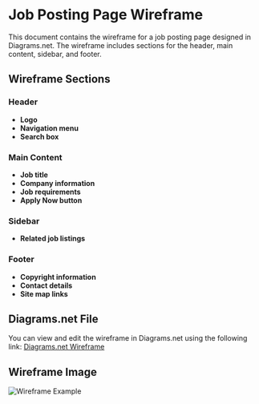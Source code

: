 # Job Posting Page Wireframe

This document contains the wireframe for a job posting page designed in Diagrams.net. The wireframe includes sections for the header, main content, sidebar, and footer.

## Wireframe Sections

### Header
- **Logo**
- **Navigation menu**
- **Search box**

### Main Content
- **Job title**
- **Company information**
- **Job requirements**
- **Apply Now button**

### Sidebar
- **Related job listings**

### Footer
- **Copyright information**
- **Contact details**
- **Site map links**

## Diagrams.net File

You can view and edit the wireframe in Diagrams.net using the following link: [Diagrams.net Wireframe](https://drive.google.com/file/d/uc?export=view&1yF-jqTTvQxHRjMM6x8O8yKAKTD1ZkdcW/view?usp=drive_link)

## Wireframe Image

![Wireframe Example](https://drive.google.com/uc?export=view&id=1yF-jqTTvQxHRjMM6x8O8yKAKTD1ZkdcW)
